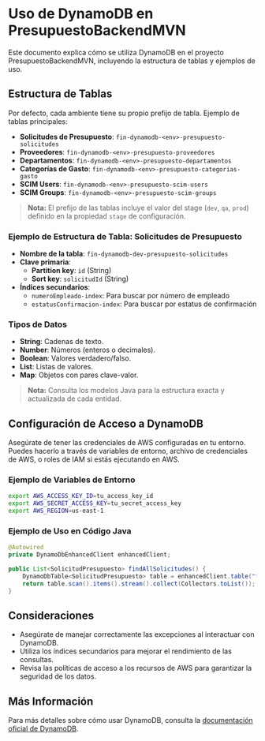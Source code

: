 # Uso de DynamoDB en PresupuestoBackendMVN

Este documento explica cómo se utiliza DynamoDB en el proyecto PresupuestoBackendMVN, incluyendo la estructura de tablas y ejemplos de uso.

## Estructura de Tablas

Por defecto, cada ambiente tiene su propio prefijo de tabla. Ejemplo de tablas principales:

- **Solicitudes de Presupuesto**: `fin-dynamodb-<env>-presupuesto-solicitudes`
- **Proveedores**: `fin-dynamodb-<env>-presupuesto-proveedores`
- **Departamentos**: `fin-dynamodb-<env>-presupuesto-departamentos`
- **Categorías de Gasto**: `fin-dynamodb-<env>-presupuesto-categorias-gasto`
- **SCIM Users**: `fin-dynamodb-<env>-presupuesto-scim-users`
- **SCIM Groups**: `fin-dynamodb-<env>-presupuesto-scim-groups`

> **Nota:** El prefijo de las tablas incluye el valor del stage (`dev`, `qa`, `prod`) definido en la propiedad `stage` de configuración.

### Ejemplo de Estructura de Tabla: Solicitudes de Presupuesto

- **Nombre de la tabla**: `fin-dynamodb-dev-presupuesto-solicitudes`
- **Clave primaria**:
  - **Partition key**: `id` (String)
  - **Sort key**: `solicitudId` (String)
- **Índices secundarios**:
  - `numeroEmpleado-index`: Para buscar por número de empleado
  - `estatusConfirmacion-index`: Para buscar por estatus de confirmación

### Tipos de Datos

- **String**: Cadenas de texto.
- **Number**: Números (enteros o decimales).
- **Boolean**: Valores verdadero/falso.
- **List**: Listas de valores.
- **Map**: Objetos con pares clave-valor.

> **Nota:** Consulta los modelos Java para la estructura exacta y actualizada de cada entidad.

## Configuración de Acceso a DynamoDB

Asegúrate de tener las credenciales de AWS configuradas en tu entorno. Puedes hacerlo a través de variables de entorno, archivo de credenciales de AWS, o roles de IAM si estás ejecutando en AWS.

### Ejemplo de Variables de Entorno

```bash
export AWS_ACCESS_KEY_ID=tu_access_key_id
export AWS_SECRET_ACCESS_KEY=tu_secret_access_key
export AWS_REGION=us-east-1
```

### Ejemplo de Uso en Código Java

```java
@Autowired
private DynamoDbEnhancedClient enhancedClient;

public List<SolicitudPresupuesto> findAllSolicitudes() {
    DynamoDbTable<SolicitudPresupuesto> table = enhancedClient.table("fin-dynamodb-dev-presupuesto-solicitudes", TableSchema.fromBean(SolicitudPresupuesto.class));
    return table.scan().items().stream().collect(Collectors.toList());
}
```

## Consideraciones

- Asegúrate de manejar correctamente las excepciones al interactuar con DynamoDB.
- Utiliza los índices secundarios para mejorar el rendimiento de las consultas.
- Revisa las políticas de acceso a los recursos de AWS para garantizar la seguridad de los datos.

## Más Información

Para más detalles sobre cómo usar DynamoDB, consulta la [documentación oficial de DynamoDB](https://docs.aws.amazon.com/amazondynamodb/latest/developerguide/Introduction.html).